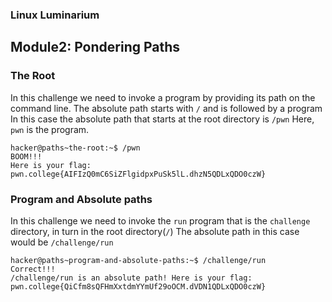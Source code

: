### Linux Luminarium

## Module2: Pondering Paths

### The Root 
In this challenge we need to invoke a program by providing its path on the command line.
The absolute path starts with `/` and is followed by a program
In this case the absolute path that starts at the root directory is `/pwn`
Here, `pwn` is the program.

```
hacker@paths~the-root:~$ /pwn
BOOM!!!
Here is your flag:
pwn.college{AIFIzQ0mC6SiZFlgidpxPuSk5lL.dhzN5QDLxQDO0czW}
```

### Program and Absolute paths
In this challenge we need to invoke the `run` program that is the `challenge` directory, in turn in the root directory(`/`)
The absolute path in this case would be `/challenge/run`

```
hacker@paths~program-and-absolute-paths:~$ /challenge/run
Correct!!!
/challenge/run is an absolute path! Here is your flag:
pwn.college{QiCfm8sQFHmXxtdmYYmUf29oOCM.dVDN1QDLxQDO0czW}
```
